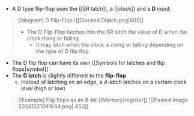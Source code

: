 - A D type flip-flop uses the [[SR latch]], a [[clock]] and a **D** input:

> [!diagram] D Flip-Flop
> ![[Clocked Dlatch.png|600]]
> - The D Flip-Flop latches into the SR latch the value of D when the clock rising or falling
> 	- It may latch when the clock is rising or falling depending on the type of D flip flop

- The D flip flop can have its own [[Symbols for latches and flip flops|symbol]]
- The **D latch** is slightly different to the **flip-flop**
	- Instead of latching on an edge, a *d-latch* latches on a certain clock *level* (high or low)

> [!Example] Flip flops as an 8-bit [[Memory|register]]
> ![[Pasted image 20241021091644.png| 450]]
